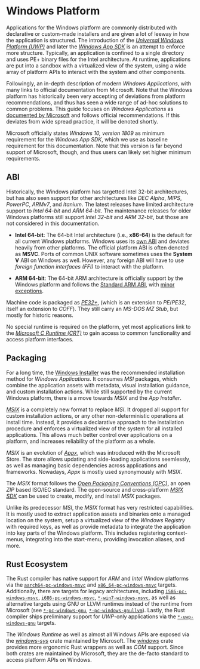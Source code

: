 # Windows Platform

Applications for the Windows platform are commonly distributed with declarative
or custom-made installers and are given a lot of leeway in how the application
is structured. The introduction of the
[*Universal Windows Platform (UWP)*](https://learn.microsoft.com/en-us/windows/uwp)
and later the
[*Windows App SDK*](https://learn.microsoft.com/en-us/windows/apps/windows-app-sdk/)
is an attempt to enforce more structure. Typically, an application is confined
to a single directory and uses PE+ binary files for the Intel architecture. At
runtime, applications are put into a sandbox with a virtualized view of the
system, using a wide array of platform APIs to interact with the system and
other components.

Followingly, an in-depth description of modern *Windows Applications*, with
many links to official documentation from Microsoft. Note that the Windows
platform has historically been very accepting of deviations from platform
recommendations, and thus has seen a wide range of ad-hoc solutions to common
problems. This guide focuses on *Windows Applications* as
[documented by Microsoft](https://learn.microsoft.com/en-us/windows/apps)
and follows official recommendations. If this deviates from wide spread
practice, it will be denoted shortly.

Microsoft officially states *Windows 10, version 1809* as minimum requirement
for the *Windows App SDK*, which we use as baseline requirement for this
documentation. Note that this version is far beyond support of Microsoft,
though, and thus users can likely set higher minimum requirements.

## ABI

Historically, the Windows platform has targetted Intel 32-bit architectures,
but has also seen support for other architectures like *DEC Alpha*, *MIPS*,
*PowerPC*, *ARMv7*, and *Itanium*. The latest releases have limited
architecture support to *Intel 64-bit* and *ARM 64-bit*. The maintenance
releases for older Windows platforms still support *Intel 32-bit* and
*ARM 32-bit*, but those are not considered in this documentation.

- **Intel 64-bit**: The 64-bit Intel architecture (i.e., **x86-64**) is the
  default for all current Windows platforms. Windows uses its
  [own ABI](https://learn.microsoft.com/en-us/cpp/build/x64-software-conventions)
  and deviates heavily from other platforms. The official platform ABI is often
  denoted as **MSVC**. Ports of common UNIX software sometimes uses the
  **System V** ABI on Windows as well. However, any foreign ABI will have to
  use *foreign function interfaces (FFI)* to interact with the platform.

- **ARM 64-bit**: The 64-bit ARM architecture is officially support by the
  Windows platform and follows the
  [Standard ARM ABI](https://github.com/ARM-software/abi-aa),
  with
  [minor exceptions](https://learn.microsoft.com/en-us/cpp/build/arm64-windows-abi-conventions).

Machine code is packaged as
[*PE32+*](https://learn.microsoft.com/en-us/windows/win32/debug/pe-format),
(which is an extension to *PE*/*PE32*, itself an extension to *COFF*). They
still carry an *MS-DOS MZ Stub*, but mostly for historic reasons.

No special runtime is required on the platform, yet most applications link to
the
[*Microsoft C Runtime (CRT)*](https://learn.microsoft.com/en-us/cpp/c-runtime-library/c-run-time-library-reference)
to gain access to common functionality and access platform interfaces.

## Packaging

For a long time, the
[Windows Installer](https://learn.microsoft.com/en-us/windows/win32/msi/windows-installer-portal)
was the recommended installation method for *Windows Applications*. It consumes
*MSI* packages, which combine the application assets with metadata, visual
installation guidance, and custom installation actions. While still supported
by the current Windows platform, there is a move towards *MSIX* and the
*App Installer*.

[*MSIX*](https://learn.microsoft.com/en-us/windows/msix/)
is a completely new format to replace *MSI*. It dropped all support for custom
installation actions, or any other non-deterministic operations at install
time. Instead, it provides a declarative approach to the installation procedure
and enforces a virtualized view of the system for all installed applications.
This allows much better control over applications on a platform, and increases
reliability of the platform as a whole.

*MSIX* is an evolution of
[*Appx*](https://learn.microsoft.com/en-us/windows/win32/appxpkg/appx-portal),
which was introduced with the Microsoft Store. The store allows updating and
side-loading applications seemlessly, as well as managing basic dependencies
across applications and frameworks. Nowadays, *Appx* is mostly used
synonymously with *MSIX*.

The *MSIX* format follows the
[*Open Packaging Conventions (OPC)*](https://en.wikipedia.org/wiki/Open_Packaging_Conventions),
an open *ZIP* based ISO/IEC standard. The open-source and cross-platform
[*MSIX SDK*](https://github.com/microsoft/msix-packaging)
can be used to create, modify, and install *MSIX* packages.

Unlike its predecessor *MSI*, the *MSIX* format has very restricted
capabilities. It is mostly used to extract application assets and binaries onto
a managed location on the system, setup a virtualized view of the
*Windows Registry* with required keys, as well as provide metadata to integrate
the application into key parts of the Windows platform. This includes
registering context-menus, integrating into the start-menu, providing
invocation aliases, and more.

## Rust Ecosystem

The Rust compiler has native support for *ARM* and *Intel* Window platforms via
the
[`aarch64-pc-windows-msvc`](https://doc.rust-lang.org/nightly/rustc/platform-support.html)
and
[`x86_64-pc-windows-msvc`](https://doc.rust-lang.org/nightly/rustc/platform-support.html)
targets. Additionally, there are targets for legacy architectures, including
[`i586-pc-windows-msvc`](https://doc.rust-lang.org/nightly/rustc/platform-support.html),
[`i686-pc-windows-msvc`](https://doc.rust-lang.org/nightly/rustc/platform-support.html),
[`*-win7-windows-msvc`](https://doc.rust-lang.org/nightly/rustc/platform-support.html),
as well as alternative targets using GNU or LLVM runtimes instead of the
runtime from Microsoft (see
[`*-pc-windows-gnu`](https://doc.rust-lang.org/nightly/rustc/platform-support.html),
[`*-pc-windows-gnullvm`](https://doc.rust-lang.org/nightly/rustc/platform-support.html)).
Lastly, the Rust compiler ships preliminary support for *UWP*-only applications
via the
[`*-uwp-windows-gnu`](https://doc.rust-lang.org/nightly/rustc/platform-support.html)
targets.

The *Windows Runtime* as well as almost all Windows APIs are exposed via the
[*windows-sys*](https://creates.io/crates/windows-sys)
crate maintained by Microsoft. The
[*windows*](https://creates.io/crates/windows)
crate provides more ergonomic Rust wrappers as well as *COM* support. Since
both crates are maintained by Microsoft, they are the de-facto standard to
access platform APIs on Windows.
